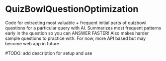 # QuizBowlQuestionOptimization
Code for extracting most valuable + frequent initial parts of quizbowl questions for a particular query with AI.
Summarizes most frequent patterns early in the question so you can ANSWER FASTER! Also makes harder sample questions to practice with.
For now, more API based but may become web app in future.


#TODO: add description for setup and use
